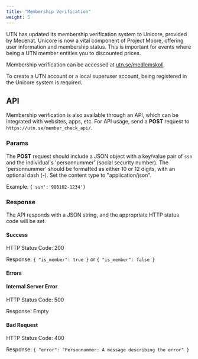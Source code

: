 ```yaml
---
title: "Membership Verification"
weight: 5
---
```


UTN has updated its membership verification system to Unicore, provided by Mecenat. Unicore is now a vital component of Project Moore, offering user information and membership status. This is important for events where being a UTN member entitles you to discounted prices.

Membership verification can be accessed at [utn.se/medlemskoll](https://www.utn.se/medlemskoll "Member Check").

To create a UTN account or a local superuser account, being registered in the Unicore system is required.

## API

Membership verification is also available through an API, which can be integrated with websites, apps, etc. For API usage, send a **POST** request to `https://utn.se/member_check_api/`.

### Params

The **POST** request should include a JSON object with a key/value pair of `ssn` and the individual's 'personnummer' (social security number). The 'personnummer' should be formatted as either 10 or 12 digits, with an optional dash (-). Set the content type to "application/json".

Example: `{'ssn':'980102-1234'}`

### Response

The API responds with a JSON string, and the appropriate HTTP status code will be set.

#### Success

HTTP Status Code: 200

Response: `{ "is_member": true }` or `{ "is_member": false }`

#### Errors

#### Internal Server Error

HTTP Status Code: 500

Response: Empty

#### Bad Request

HTTP Status Code: 400

Response: `{ "error": "Personnummer: A message describing the error" }`
